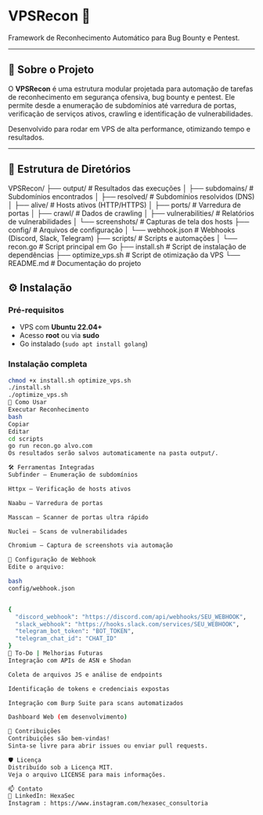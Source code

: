 # VPSRecon 🚀

Framework de Reconhecimento Automático para Bug Bounty e Pentest.

---

## 📌 Sobre o Projeto

O **VPSRecon** é uma estrutura modular projetada para automação de tarefas de reconhecimento em segurança ofensiva, bug bounty e pentest. Ele permite desde a enumeração de subdomínios até varredura de portas, verificação de serviços ativos, crawling e identificação de vulnerabilidades.

Desenvolvido para rodar em VPS de alta performance, otimizando tempo e resultados.

---

## 📁 Estrutura de Diretórios

VPSRecon/
├── output/ # Resultados das execuções
│ ├── subdomains/ # Subdomínios encontrados
│ ├── resolved/ # Subdomínios resolvidos (DNS)
│ ├── alive/ # Hosts ativos (HTTP/HTTPS)
│ ├── ports/ # Varredura de portas
│ ├── crawl/ # Dados de crawling
│ ├── vulnerabilities/ # Relatórios de vulnerabilidades
│ └── screenshots/ # Capturas de tela dos hosts
├── config/ # Arquivos de configuração
│ └── webhook.json # Webhooks (Discord, Slack, Telegram)
├── scripts/ # Scripts e automações
│ └── recon.go # Script principal em Go
├── install.sh # Script de instalação de dependências
├── optimize_vps.sh # Script de otimização da VPS
└── README.md # Documentação do projeto

## ⚙️ Instalação

### Pré-requisitos

- VPS com **Ubuntu 22.04+**
- Acesso **root** ou via **sudo**
- Go instalado (`sudo apt install golang`)

### Instalação completa

```bash
chmod +x install.sh optimize_vps.sh
./install.sh
./optimize_vps.sh
🚀 Como Usar
Executar Reconhecimento
bash
Copiar
Editar
cd scripts
go run recon.go alvo.com
Os resultados serão salvos automaticamente na pasta output/.

🛠️ Ferramentas Integradas
Subfinder – Enumeração de subdomínios

Httpx – Verificação de hosts ativos

Naabu – Varredura de portas

Masscan – Scanner de portas ultra rápido

Nuclei – Scans de vulnerabilidades

Chromium – Captura de screenshots via automação

🔗 Configuração de Webhook
Edite o arquivo:

bash
config/webhook.json


{
  "discord_webhook": "https://discord.com/api/webhooks/SEU_WEBHOOK",
  "slack_webhook": "https://hooks.slack.com/services/SEU_WEBHOOK",
  "telegram_bot_token": "BOT_TOKEN",
  "telegram_chat_id": "CHAT_ID"
}
🧠 To-Do | Melhorias Futuras
Integração com APIs de ASN e Shodan

Coleta de arquivos JS e análise de endpoints

Identificação de tokens e credenciais expostas

Integração com Burp Suite para scans automatizados

Dashboard Web (em desenvolvimento)

🤝 Contribuições
Contribuições são bem-vindas!
Sinta-se livre para abrir issues ou enviar pull requests.

🛡️ Licença
Distribuído sob a Licença MIT.
Veja o arquivo LICENSE para mais informações.

📫 Contato
🔗 LinkedIn: HexaSec
Instagram : https://www.instagram.com/hexasec_consultoria
